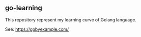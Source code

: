 ## go-learning

This repository represent my learning curve of Golang language. 

See: https://gobyexample.com/